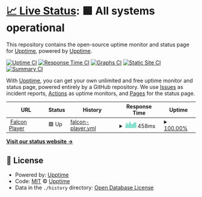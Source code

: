 # [📈 Live Status](https://status.lights.brandon3.me): <!--live status--> **🟩 All systems operational**

This repository contains the open-source uptime monitor and status page for [Upptime](https://upptime.js.org), powered by [Upptime](https://github.com/upptime/upptime).

[![Uptime CI](https://github.com/JBLights/status-monitor/workflows/Uptime%20CI/badge.svg)](https://github.com/JBLights/status-monitor/actions?query=workflow%3A%22Uptime+CI%22)
[![Response Time CI](https://github.com/JBLights/status-monitor/workflows/Response%20Time%20CI/badge.svg)](https://github.com/JBLights/status-monitor/actions?query=workflow%3A%22Response+Time+CI%22)
[![Graphs CI](https://github.com/JBLights/status-monitor/workflows/Graphs%20CI/badge.svg)](https://github.com/JBLights/status-monitor/actions?query=workflow%3A%22Graphs+CI%22)
[![Static Site CI](https://github.com/JBLights/status-monitor/workflows/Static%20Site%20CI/badge.svg)](https://github.com/JBLights/status-monitor/actions?query=workflow%3A%22Static+Site+CI%22)
[![Summary CI](https://github.com/JBLights/status-monitor/workflows/Summary%20CI/badge.svg)](https://github.com/JBLights/status-monitor/actions?query=workflow%3A%22Summary+CI%22)

With [Upptime](https://upptime.js.org), you can get your own unlimited and free uptime monitor and status page, powered entirely by a GitHub repository. We use [Issues](https://github.com/upptime/upptime/issues) as incident reports, [Actions](https://github.com/JBLights/status-monitor/actions) as uptime monitors, and [Pages](https://status.lights.brandon3.me) for the status page.

<!--start: status pages-->
<!-- This summary is generated by Upptime (https://github.com/upptime/upptime) -->
<!-- Do not edit this manually, your changes will be overwritten -->
<!-- prettier-ignore -->
| URL | Status | History | Response Time | Uptime |
| --- | ------ | ------- | ------------- | ------ |
| <img alt="" src="https://icons.duckduckgo.com/ip3/fpp.brandon3.me.ico" height="13"> [Falcon Player](https://fpp.brandon3.me) | 🟩 Up | [falcon-player.yml](https://github.com/JBLights/status-monitor/commits/HEAD/history/falcon-player.yml) | <details><summary><img alt="Response time graph" src="./graphs/falcon-player/response-time-week.png" height="20"> 458ms</summary><br><a href="https://status.lights.brandon3.me/history/falcon-player"><img alt="Response time 456" src="https://img.shields.io/endpoint?url=https%3A%2F%2Fraw.githubusercontent.com%2FJBLights%2Fstatus-monitor%2FHEAD%2Fapi%2Ffalcon-player%2Fresponse-time.json"></a><br><a href="https://status.lights.brandon3.me/history/falcon-player"><img alt="24-hour response time 514" src="https://img.shields.io/endpoint?url=https%3A%2F%2Fraw.githubusercontent.com%2FJBLights%2Fstatus-monitor%2FHEAD%2Fapi%2Ffalcon-player%2Fresponse-time-day.json"></a><br><a href="https://status.lights.brandon3.me/history/falcon-player"><img alt="7-day response time 458" src="https://img.shields.io/endpoint?url=https%3A%2F%2Fraw.githubusercontent.com%2FJBLights%2Fstatus-monitor%2FHEAD%2Fapi%2Ffalcon-player%2Fresponse-time-week.json"></a><br><a href="https://status.lights.brandon3.me/history/falcon-player"><img alt="30-day response time 459" src="https://img.shields.io/endpoint?url=https%3A%2F%2Fraw.githubusercontent.com%2FJBLights%2Fstatus-monitor%2FHEAD%2Fapi%2Ffalcon-player%2Fresponse-time-month.json"></a><br><a href="https://status.lights.brandon3.me/history/falcon-player"><img alt="1-year response time 456" src="https://img.shields.io/endpoint?url=https%3A%2F%2Fraw.githubusercontent.com%2FJBLights%2Fstatus-monitor%2FHEAD%2Fapi%2Ffalcon-player%2Fresponse-time-year.json"></a></details> | <details><summary><a href="https://status.lights.brandon3.me/history/falcon-player">100.00%</a></summary><a href="https://status.lights.brandon3.me/history/falcon-player"><img alt="All-time uptime 98.77%" src="https://img.shields.io/endpoint?url=https%3A%2F%2Fraw.githubusercontent.com%2FJBLights%2Fstatus-monitor%2FHEAD%2Fapi%2Ffalcon-player%2Fuptime.json"></a><br><a href="https://status.lights.brandon3.me/history/falcon-player"><img alt="24-hour uptime 100.00%" src="https://img.shields.io/endpoint?url=https%3A%2F%2Fraw.githubusercontent.com%2FJBLights%2Fstatus-monitor%2FHEAD%2Fapi%2Ffalcon-player%2Fuptime-day.json"></a><br><a href="https://status.lights.brandon3.me/history/falcon-player"><img alt="7-day uptime 100.00%" src="https://img.shields.io/endpoint?url=https%3A%2F%2Fraw.githubusercontent.com%2FJBLights%2Fstatus-monitor%2FHEAD%2Fapi%2Ffalcon-player%2Fuptime-week.json"></a><br><a href="https://status.lights.brandon3.me/history/falcon-player"><img alt="30-day uptime 100.00%" src="https://img.shields.io/endpoint?url=https%3A%2F%2Fraw.githubusercontent.com%2FJBLights%2Fstatus-monitor%2FHEAD%2Fapi%2Ffalcon-player%2Fuptime-month.json"></a><br><a href="https://status.lights.brandon3.me/history/falcon-player"><img alt="1-year uptime 98.77%" src="https://img.shields.io/endpoint?url=https%3A%2F%2Fraw.githubusercontent.com%2FJBLights%2Fstatus-monitor%2FHEAD%2Fapi%2Ffalcon-player%2Fuptime-year.json"></a></details>

<!--end: status pages-->

[**Visit our status website →**](https://status.lights.brandon3.me)

## 📄 License

- Powered by: [Upptime](https://github.com/upptime/upptime)
- Code: [MIT](./LICENSE) © [Upptime](https://upptime.js.org)
- Data in the `./history` directory: [Open Database License](https://opendatacommons.org/licenses/odbl/1-0/)
